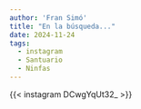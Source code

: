 ```yaml
---
author: 'Fran Simó'
title: "En la búsqueda..."
date: 2024-11-24
tags:
  - instagram
  - Santuario
  - Ninfas
---
```


{{< instagram DCwgYqUt32_ >}}

